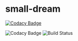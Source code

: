# small-dream

[![Codacy Badge](https://api.codacy.com/project/badge/Grade/a0e666cbf18b49428cbd5cbbbc59ef11)](https://app.codacy.com/gh/SmallDreamDev/small-dream-servidor?utm_source=github.com&utm_medium=referral&utm_content=SmallDreamDev/small-dream-servidor&utm_campaign=Badge_Grade_Dashboard)

![Codacy Badge](https://app.codacy.com/project/badge/Grade/2c6836e296284894840b2c24de521f3a)
![Build Status](https://travis-ci.com/AdrianPerezManso/small-dream.svg?token=rhUgP6geD8Lxq8unhqvJ&branch=master)
